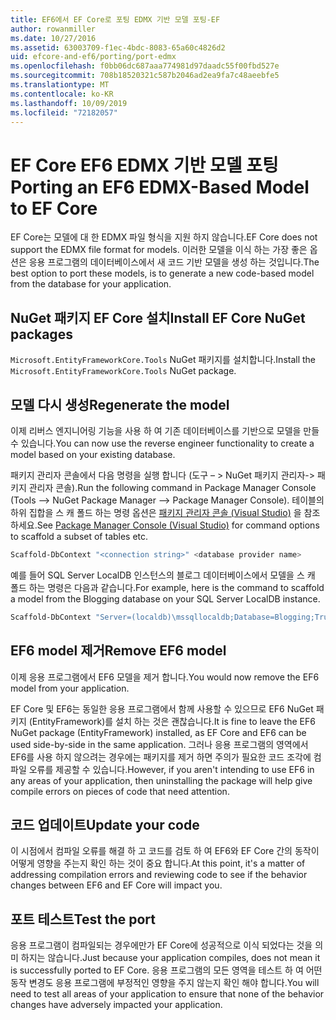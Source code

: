 ```yaml
---
title: EF6에서 EF Core로 포팅 EDMX 기반 모델 포팅-EF
author: rowanmiller
ms.date: 10/27/2016
ms.assetid: 63003709-f1ec-4bdc-8083-65a60c4826d2
uid: efcore-and-ef6/porting/port-edmx
ms.openlocfilehash: f0bb06dc687aaa774981d97daadc55f00fbd527e
ms.sourcegitcommit: 708b18520321c587b2046ad2ea9fa7c48aeebfe5
ms.translationtype: MT
ms.contentlocale: ko-KR
ms.lasthandoff: 10/09/2019
ms.locfileid: "72182057"
---
```

# <a name="porting-an-ef6-edmx-based-model-to-ef-core"></a><span data-ttu-id="448af-102">EF Core EF6 EDMX 기반 모델 포팅</span><span class="sxs-lookup"><span data-stu-id="448af-102">Porting an EF6 EDMX-Based Model to EF Core</span></span>

<span data-ttu-id="448af-103">EF Core는 모델에 대 한 EDMX 파일 형식을 지원 하지 않습니다.</span><span class="sxs-lookup"><span data-stu-id="448af-103">EF Core does not support the EDMX file format for models.</span></span> <span data-ttu-id="448af-104">이러한 모델을 이식 하는 가장 좋은 옵션은 응용 프로그램의 데이터베이스에서 새 코드 기반 모델을 생성 하는 것입니다.</span><span class="sxs-lookup"><span data-stu-id="448af-104">The best option to port these models, is to generate a new code-based model from the database for your application.</span></span>

## <a name="install-ef-core-nuget-packages"></a><span data-ttu-id="448af-105">NuGet 패키지 EF Core 설치</span><span class="sxs-lookup"><span data-stu-id="448af-105">Install EF Core NuGet packages</span></span>

<span data-ttu-id="448af-106">`Microsoft.EntityFrameworkCore.Tools` NuGet 패키지를 설치합니다.</span><span class="sxs-lookup"><span data-stu-id="448af-106">Install the `Microsoft.EntityFrameworkCore.Tools` NuGet package.</span></span>

## <a name="regenerate-the-model"></a><span data-ttu-id="448af-107">모델 다시 생성</span><span class="sxs-lookup"><span data-stu-id="448af-107">Regenerate the model</span></span>

<span data-ttu-id="448af-108">이제 리버스 엔지니어링 기능을 사용 하 여 기존 데이터베이스를 기반으로 모델을 만들 수 있습니다.</span><span class="sxs-lookup"><span data-stu-id="448af-108">You can now use the reverse engineer functionality to create a model based on your existing database.</span></span>

<span data-ttu-id="448af-109">패키지 관리자 콘솔에서 다음 명령을 실행 합니다 (도구 – > NuGet 패키지 관리자-> 패키지 관리자 콘솔).</span><span class="sxs-lookup"><span data-stu-id="448af-109">Run the following command in Package Manager Console (Tools –> NuGet Package Manager –> Package Manager Console).</span></span> <span data-ttu-id="448af-110">테이블의 하위 집합을 스 캐 폴드 하는 명령 옵션은 [패키지 관리자 콘솔 (Visual Studio)](../../core/miscellaneous/cli/powershell.md) 을 참조 하세요.</span><span class="sxs-lookup"><span data-stu-id="448af-110">See [Package Manager Console (Visual Studio)](../../core/miscellaneous/cli/powershell.md) for command options to scaffold a subset of tables etc.</span></span>

``` powershell
Scaffold-DbContext "<connection string>" <database provider name>
```

<span data-ttu-id="448af-111">예를 들어 SQL Server LocalDB 인스턴스의 블로그 데이터베이스에서 모델을 스 캐 폴드 하는 명령은 다음과 같습니다.</span><span class="sxs-lookup"><span data-stu-id="448af-111">For example, here is the command to scaffold a model from the Blogging database on your SQL Server LocalDB instance.</span></span>

``` powershell
Scaffold-DbContext "Server=(localdb)\mssqllocaldb;Database=Blogging;Trusted_Connection=True;" Microsoft.EntityFrameworkCore.SqlServer
```

## <a name="remove-ef6-model"></a><span data-ttu-id="448af-112">EF6 model 제거</span><span class="sxs-lookup"><span data-stu-id="448af-112">Remove EF6 model</span></span>

<span data-ttu-id="448af-113">이제 응용 프로그램에서 EF6 모델을 제거 합니다.</span><span class="sxs-lookup"><span data-stu-id="448af-113">You would now remove the EF6 model from your application.</span></span>

<span data-ttu-id="448af-114">EF Core 및 EF6는 동일한 응용 프로그램에서 함께 사용할 수 있으므로 EF6 NuGet 패키지 (EntityFramework)를 설치 하는 것은 괜찮습니다.</span><span class="sxs-lookup"><span data-stu-id="448af-114">It is fine to leave the EF6 NuGet package (EntityFramework) installed, as EF Core and EF6 can be used side-by-side in the same application.</span></span> <span data-ttu-id="448af-115">그러나 응용 프로그램의 영역에서 EF6를 사용 하지 않으려는 경우에는 패키지를 제거 하면 주의가 필요한 코드 조각에 컴파일 오류를 제공할 수 있습니다.</span><span class="sxs-lookup"><span data-stu-id="448af-115">However, if you aren't intending to use EF6 in any areas of your application, then uninstalling the package will help give compile errors on pieces of code that need attention.</span></span>

## <a name="update-your-code"></a><span data-ttu-id="448af-116">코드 업데이트</span><span class="sxs-lookup"><span data-stu-id="448af-116">Update your code</span></span>

<span data-ttu-id="448af-117">이 시점에서 컴파일 오류를 해결 하 고 코드를 검토 하 여 EF6와 EF Core 간의 동작이 어떻게 영향을 주는지 확인 하는 것이 중요 합니다.</span><span class="sxs-lookup"><span data-stu-id="448af-117">At this point, it's a matter of addressing compilation errors and reviewing code to see if the behavior changes between EF6 and EF Core will impact you.</span></span>

## <a name="test-the-port"></a><span data-ttu-id="448af-118">포트 테스트</span><span class="sxs-lookup"><span data-stu-id="448af-118">Test the port</span></span>

<span data-ttu-id="448af-119">응용 프로그램이 컴파일되는 경우에만가 EF Core에 성공적으로 이식 되었다는 것을 의미 하지는 않습니다.</span><span class="sxs-lookup"><span data-stu-id="448af-119">Just because your application compiles, does not mean it is successfully ported to EF Core.</span></span> <span data-ttu-id="448af-120">응용 프로그램의 모든 영역을 테스트 하 여 어떤 동작 변경도 응용 프로그램에 부정적인 영향을 주지 않는지 확인 해야 합니다.</span><span class="sxs-lookup"><span data-stu-id="448af-120">You will need to test all areas of your application to ensure that none of the behavior changes have adversely impacted your application.</span></span>
